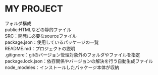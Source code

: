 # MY PROJECT
フォルダ構成  
public:HTMLなどの静的ファイル  
SRC：開発に必要なsourceファイル  
package.json：使用しているパッケージの一覧  
README.md：プロジェクトの説明  
.gitignore：gitのバージョン管理対象外のフォルダやファイルを指定  
package.lock.json：依存関係やバージョンの解決を行う自動生成ファイル
node_modeles：インストールしたパッケージ本体が収納  
  
